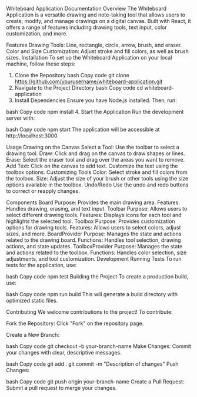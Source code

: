 Whiteboard Application Documentation
Overview
The Whiteboard Application is a versatile drawing and note-taking tool that allows users to create, modify, and manage drawings on a digital canvas. Built with React, it offers a range of features including drawing tools, text input, color customization, and more.

Features
Drawing Tools: Line, rectangle, circle, arrow, brush, and eraser.
Color and Size Customization: Adjust stroke and fill colors, as well as brush sizes.
Installation
To set up the Whiteboard Application on your local machine, follow these steps:

1. Clone the Repository
bash
Copy code
git clone https://github.com/yourusername/whiteboard-application.git
2. Navigate to the Project Directory
bash
Copy code
cd whiteboard-application
3. Install Dependencies
Ensure you have Node.js installed. Then, run:

bash
Copy code
npm install
4. Start the Application
Run the development server with:

bash
Copy code
npm start
The application will be accessible at http://localhost:3000.

Usage
Drawing on the Canvas
Select a Tool: Use the toolbar to select a drawing tool.
Draw: Click and drag on the canvas to draw shapes or lines.
Erase: Select the eraser tool and drag over the areas you want to remove.
Add Text: Click on the canvas to add text. Customize the text using the toolbox options.
Customizing Tools
Color: Select stroke and fill colors from the toolbox.
Size: Adjust the size of your brush or other tools using the size options available in the toolbox.
Undo/Redo
Use the undo and redo buttons to correct or reapply changes.

Components
Board
Purpose: Provides the main drawing area.
Features: Handles drawing, erasing, and text input.
Toolbar
Purpose: Allows users to select different drawing tools.
Features: Displays icons for each tool and highlights the selected tool.
Toolbox
Purpose: Provides customization options for drawing tools.
Features: Allows users to select colors, adjust sizes, and more.
BoardProvider
Purpose: Manages the state and actions related to the drawing board.
Functions: Handles tool selection, drawing actions, and state updates.
ToolboxProvider
Purpose: Manages the state and actions related to the toolbox.
Functions: Handles color selection, size adjustments, and tool customization.
Development
Running Tests
To run tests for the application, use:

bash
Copy code
npm test
Building the Project
To create a production build, use:

bash
Copy code
npm run build
This will generate a build directory with optimized static files.

Contributing
We welcome contributions to the project! To contribute:

Fork the Repository: Click "Fork" on the repository page.

Create a New Branch:

bash
Copy code
git checkout -b your-branch-name
Make Changes: Commit your changes with clear, descriptive messages.

bash
Copy code
git add .
git commit -m "Description of changes"
Push Changes:

bash
Copy code
git push origin your-branch-name
Create a Pull Request: Submit a pull request to merge your changes.